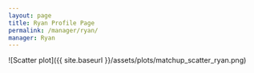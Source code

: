 ```yaml
---
layout: page
title: Ryan Profile Page
permalink: /manager/ryan/
manager: Ryan
---
```


<link rel="stylesheet" href="{{ '/assets/css/awards.css' | relative_url }}">

<script id="awards-data" type="application/json">
   { site.data.awards | jsonify }
</script>

<div id="banner-wall" data-manager="{ page.manager }"></div>

<script src="{ '/assets/js/manager-awards.js' | relative_url }"></script>

![Scatter plot]({{ site.baseurl }}/assets/plots/matchup_scatter_ryan.png)
